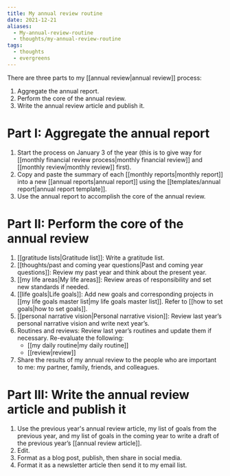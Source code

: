 ```yaml
---
title: My annual review routine
date: 2021-12-21
aliases:
  - My-annual-review-routine
  - thoughts/my-annual-review-routine
tags:
  - thoughts
  - evergreens
---
```

There are three parts to my [[annual review|annual review]] process:

1. Aggregate the annual report.
2. Perform the core of the annual review.
3. Write the annual review article and publish it.

# Part I: Aggregate the annual report

1. Start the process on January 3 of the year (this is to give way for [[monthly financial review process|monthly financial review]] and [[monthly review|monthly review]] first).
2. Copy and paste the summary of each [[monthly reports|monthly report]] into a new [[annual reports|annual report]] using the [[templates/annual report|annual report template]].
3. Use the annual report to accomplish the core of the annual review.

# Part II: Perform the core of the annual review

1. [[gratitude lists|Gratitude list]]: Write a gratitude list.
2. [[thoughts/past and coming year questions|Past and coming year questions]]: Review my past year and think about the present year.
3. [[my life areas|My life areas]]: Review areas of responsibility and set new standards if needed.
4. [[life goals|Life goals]]: Add new goals and corresponding projects in [[my life goals master list|my life goals master list]]. Refer to [[how to set goals|how to set goals]].
4. [[personal narrative vision|Personal narrative vision]]: Review last year’s personal narrative vision and write next year’s.
5. Routines and reviews: Review last year’s routines and update them if necessary. Re-evaluate the following:
	- [[my daily routine|my daily routine]]
	- [[review|review]]
7. Share the results of my annual review to the people who are important to me: my partner, family, friends, and colleagues.

# Part III: Write the annual review article and publish it

1. Use the previous year's annual review article, my list of goals from the previous year, and my list of goals in the coming year to write a draft of the previous year’s [[annual review article]].
2. Edit.
3. Format as a blog post, publish, then share in social media.
4. Format it as a newsletter article then send it to my email list.